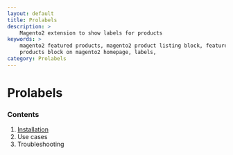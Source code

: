 ```yaml
---
layout: default
title: Prolabels
description: >
    Magento2 extension to show labels for products
keywords: >
    magento2 featured products, magento2 product listing block, featured
    products block on magento2 homepage, labels,
category: Prolabels
---
```


# Prolabels

### Contents

1. [Installation](installation/)
2. Use cases
3. Troubleshooting